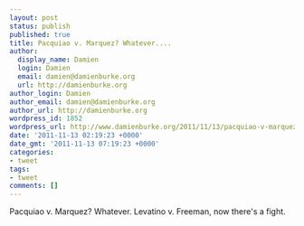 ```yaml
---
layout: post
status: publish
published: true
title: Pacquiao v. Marquez? Whatever....
author:
  display_name: Damien
  login: Damien
  email: damien@damienburke.org
  url: http://damienburke.org
author_login: Damien
author_email: damien@damienburke.org
author_url: http://damienburke.org
wordpress_id: 1852
wordpress_url: http://www.damienburke.org/2011/11/13/pacquiao-v-marquez-whatever/
date: '2011-11-13 02:19:23 +0000'
date_gmt: '2011-11-13 07:19:23 +0000'
categories:
- tweet
tags:
- tweet
comments: []
---
```

<p>Pacquiao v. Marquez? Whatever. Levatino v. Freeman, now there's a fight.</p>
